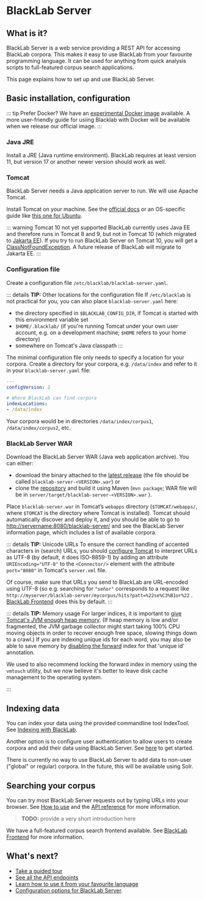 # BlackLab Server

## What is it?

BlackLab Server is a web service providing a REST API for accessing BlackLab corpora. This makes it easy to use BlackLab from your favourite programming language. It can be used for anything from quick analysis scripts to full-featured corpus search applications.

This page explains how to set up and use BlackLab Server.


## Basic installation, configuration

::: tip Prefer Docker?
We have an [experimental Docker image](https://github.com/INL/BlackLab#using-blacklab-with-docker) available. A more user-friendly guide for usiing Blacklab with Docker will be available when we release our official image.
:::

### Java JRE

Install a JRE (Java runtime environment). BlackLab requires at least version 11, but version 17 or another newer version should work as well.

### Tomcat

BlackLab Server needs a Java application server to run. We will use Apache Tomcat.

Install Tomcat on your machine. See the [official docs](https://tomcat.apache.org/tomcat-9.0-doc/setup.html) or an OS-specific guide like [this one for Ubuntu](https://linuxize.com/post/how-to-install-tomcat-9-on-ubuntu-20-04/).

::: warning Tomcat 10 not yet supported
BlackLab currently uses Java EE and therefore runs in Tomcat 8 and 9, but not in Tomcat 10 (which migrated to [Jakarta EE](https://eclipse-foundation.blog/2020/06/23/jakarta-ee-is-taking-off/)). If you try to run BlackLab Server on Tomcat 10, you will get a [ClassNotFoundException](https://stackoverflow.com/questions/66711660/tomcat-10-x-throws-java-lang-noclassdeffounderror-on-javax-servlet-servletreques/66712199#66712199). A future release of BlackLab will migrate to Jakarta EE.
:::

### Configuration file

Create a configuration file `/etc/blacklab/blacklab-server.yaml`.

::: details <b>TIP:</b> Other locations for the configuration file
If `/etc/blacklab` is not practical for you, you can also place `blacklab-server.yaml` here:

- the directory specified in `$BLACKLAB_CONFIG_DIR`, if Tomcat is started with this environment variable set
- `$HOME/.blacklab/` (if you're running Tomcat under your own user account, e.g. on a development machine; `$HOME` refers to your home directory)  
- somewhere on Tomcat's Java classpath
:::

The minimal configuration file only needs to specify a location for your corpora. Create a directory for your corpora, e.g. `/data/index` and refer to it in your `blacklab-server.yaml` file:

```yaml
---
configVersion: 2

# Where BlackLab can find corpora
indexLocations:
- /data/index
```

Your corpora would be in directories `/data/index/corpus1`, `/data/index/corpus2`, etc.


### BlackLab Server WAR

Download the BlackLab Server WAR (Java web application archive). You can either:
- download the binary attached to the [latest release](https://github.com/INL/BlackLab/releases) (the file should be called `blacklab-server-<VERSION>.war`) or
- clone the [repository](https://github.com/INL/BlackLab) and build it using Maven (`mvn package`; WAR file will be in `server/target/blacklab-server-<VERSION>.war` ).

Place `blacklab-server.war` in Tomcat’s `webapps` directory (`$TOMCAT/webapps/`, where `$TOMCAT` is the directory where Tomcat is installed). Tomcat should automatically discover and deploy it, and you should be able to go to [http://servername:8080/blacklab-server/](http://servername:8080/blacklab-server/ "http://servername:8080/blacklab-server/") and see the BlackLab Server information page, which includes a list of available corpora.

::: details <b>TIP:</b> Unicode URLs
To ensure the correct handling of accented characters in (search) URLs, you should [configure Tomcat](https://tomcat.apache.org/tomcat-9.0-doc/config/http.html#Common_Attributes) to interpret URLs as UTF-8 (by default, it does ISO-8859-1) by adding an attribute `URIEncoding="UTF-8"` to the `<Connector/>` element with the attribute `port="8080"` in Tomcat's `server.xml` file.

Of course, make sure that URLs you send to BlackLab are URL-encoded using UTF-8 (so e.g. searching for `"señor"` corresponds to a request like `http://myserver/blacklab-server/mycorpus/hits?patt=%22se%C3%B1or%22` . [BlackLab Frontend](/frontend/) does this by default.
:::

::: details <b>TIP:</b> Memory usage
For larger indices, it is important to [give Tomcat's JVM enough heap memory](http://crunchify.com/how-to-change-jvm-heap-setting-xms-xmx-of-tomcat/). (If heap memory is low and/or fragmented, the JVM garbage collector might start taking 100% CPU moving objects in order to recover enough free space, slowing things down to a crawl.) If you are indexing unique ids for each word, you may also be able to save memory by [disabling the forward](how-to-configure-indexing.html#disable-fi) index for that 'unique id' annotation.

We used to also recommend locking the forward index in memory using the `vmtouch` utility, but we now believe it's better to leave disk cache management to the operating system.

:::

## Indexing data

You can index your data using the provided commandline tool IndexTool. See [Indexing with BlackLab](/guide/indexing-with-blacklab.md).

Another option is to configure user authentication to allow users to create corpora and add their data using BlackLab Server. See [here](http://localhost:8081/BlackLab/server/howtos.html#let-users-manage-their-own-corpora) to get started.

There is currently no way to use BlackLab Server to add data to non-user ("global" or regular) corpora. In the future, this will be available using Solr.

## Searching your corpus

You can try most BlackLab Server requests out by typing URLs into your browser. See [How to use](overview.md) and the [API reference](rest-api/README.md#blacklab-server-rest-api-reference) for more information. 

> **TODO:** provide a very short introduction here

We have a full-featured corpus search frontend available. See [BlackLab Frontend](/frontend/) for more information.


## What's next?

- [Take a guided tour](overview.md)
- [See all the API endpoints](rest-api)
- [Learn how to use it from your favourite language](from-different-languages.md)
- [Configuration options for BlackLab Server](configuration.md).

